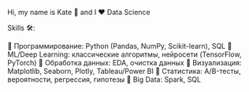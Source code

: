 Hi, my name is Kate 👋 and I ❤️ Data Science

Skills 🛠️:

🔹 Программирование: Python (Pandas, NumPy, Scikit-learn), SQL
🔹 ML/Deep Learning: классические алгоритмы, нейросети (TensorFlow, PyTorch)
🔹 Обработка данных: EDA, очистка данных
🔹 Визуализация: Matplotlib, Seaborn, Plotly, Tableau/Power BI
🔹 Статистика: A/B-тесты, вероятности, регрессия, гипотезы
🔹 Big Data: Spark, SQL


